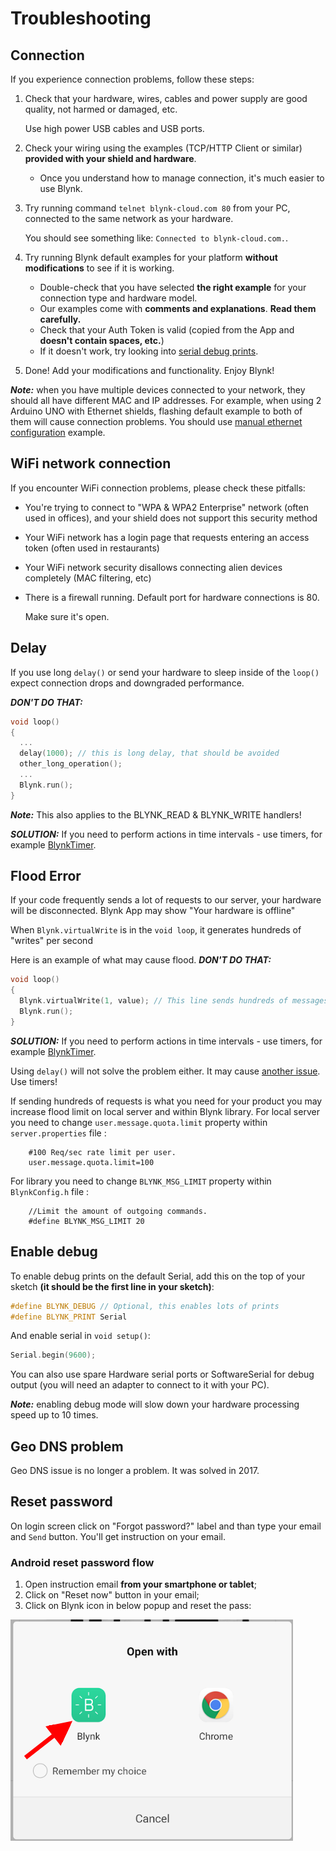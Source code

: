 # Troubleshooting

## Connection

If you experience connection problems, follow these steps:

1. Check that your hardware, wires, cables and power supply are good quality, not harmed or damaged, etc.  

   Use high power USB cables and USB ports.

2. Check your wiring using the examples \(TCP/HTTP Client or similar\) **provided with your shield and hardware**.
   * Once you understand how to manage connection, it's much easier to use Blynk.
3. Try running command `telnet blynk-cloud.com 80` from your PC, connected to the same network as your hardware.

   You should see something like: `Connected to blynk-cloud.com.`.

4. Try running Blynk default examples for your platform **without modifications** to see if it is working.
   * Double-check that you have selected **the right example** for your connection type and hardware model.
   * Our examples come with **comments and explanations**. **Read them carefully.**
   * Check that your Auth Token is valid \(copied from the App and **doesn't contain spaces, etc.**\)
   * If it doesn't work, try looking into [serial debug prints](./#enable-debug).
5. Done! Add your modifications and functionality. Enjoy Blynk!

_**Note:**_ when you have multiple devices connected to your network, they should all have different MAC and IP addresses. For example, when using 2 Arduino UNO with Ethernet shields, flashing default example to both of them will cause connection problems. You should use [manual ethernet configuration](https://github.com/blynkkk/blynk-library/blob/master/examples/Boards_Ethernet/Arduino_Ethernet_Manual/Arduino_Ethernet_Manual.ino) example.

## WiFi network connection

If you encounter WiFi connection problems, please check these pitfalls:

* You're trying to connect to "WPA & WPA2 Enterprise" network \(often used in offices\), and your shield does not support this security method
* Your WiFi network has a login page that requests entering an access token \(often used in restaurants\)
* Your WiFi network security disallows connecting alien devices completely \(MAC filtering, etc\)
* There is a firewall running. Default port for hardware connections is 80.

  Make sure it's open.

## Delay

If you use long `delay()` or send your hardware to sleep inside of the `loop()` expect connection drops and downgraded performance.

_**DON'T DO THAT:**_

```cpp
void loop()
{
  ...
  delay(1000); // this is long delay, that should be avoided
  other_long_operation();
  ...
  Blynk.run();
}
```

_**Note:**_ This also applies to the BLYNK\_READ & BLYNK\_WRITE handlers!

_**SOLUTION:**_ If you need to perform actions in time intervals - use timers, for example [BlynkTimer](./#blynk-firmware-blynktimer).

## Flood Error

If your code frequently sends a lot of requests to our server, your hardware will be disconnected. Blynk App may show "Your hardware is offline"

When `Blynk.virtualWrite` is in the `void loop`, it generates hundreds of "writes" per second

Here is an example of what may cause flood. _**DON'T DO THAT:**_

```cpp
void loop()
{
  Blynk.virtualWrite(1, value); // This line sends hundreds of messages to Blynk server
  Blynk.run();
}
```

_**SOLUTION:**_ If you need to perform actions in time intervals - use timers, for example [BlynkTimer](./#blynk-firmware-blynktimer).

Using `delay()` will not solve the problem either. It may cause [another issue](./#delay). Use timers!

If sending hundreds of requests is what you need for your product you may increase flood limit on local server and within Blynk library. For local server you need to change `user.message.quota.limit` property within `server.properties` file :

```text
    #100 Req/sec rate limit per user.
    user.message.quota.limit=100
```

For library you need to change `BLYNK_MSG_LIMIT` property within `BlynkConfig.h` file :

```text
    //Limit the amount of outgoing commands.
    #define BLYNK_MSG_LIMIT 20
```

## Enable debug

To enable debug prints on the default Serial, add this on the top of your sketch **\(it should be the first line in your sketch\)**:

```cpp
#define BLYNK_DEBUG // Optional, this enables lots of prints
#define BLYNK_PRINT Serial
```

And enable serial in `void setup()`:

```cpp
Serial.begin(9600);
```

You can also use spare Hardware serial ports or SoftwareSerial for debug output \(you will need an adapter to connect to it with your PC\).

_**Note:**_ enabling debug mode will slow down your hardware processing speed up to 10 times.

## Geo DNS problem

Geo DNS issue is no longer a problem. It was solved in 2017.

## Reset password

On login screen click on "Forgot password?" label and than type your email and `Send` button. You'll get instruction on your email.

### Android reset password flow

1. Open instruction email **from your smartphone or tablet**;
2. Click on "Reset now" button in your email;
3. Click on Blynk icon in below popup and reset the pass:

![](.gitbook/assets/reset.png)

